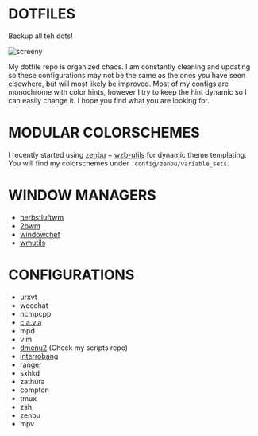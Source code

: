 # DOTFILES
Backup all teh dots!

![screeny](http://pub.iotek.org/p/g3c8c3O.png)

My dotfile repo is organized chaos. I am constantly cleaning and updating so these configurations may not be the same as the ones you have seen elsewhere, but will most likely be improved. Most of my configs are monochrome with color hints, however I try to keep the hint dynamic so I can easily change it. I hope you find what you are looking for.

# MODULAR COLORSCHEMES
I recently started using [zenbu](https://github.com/metakirby5/zenbu) + [wzb-utils](https://github.com/fullsalvo/wzb-utils) for dynamic theme templating. You will find my colorschemes under `.config/zenbu/variable_sets`.

# WINDOW MANAGERS
- [herbstluftwm](http://herbstluftwm.org/)
- [2bwm](https://github.com/venam/2bwm)
- [windowchef](https://github.com/tudurom/windowchef)
- [wmutils](https://github.com/wmutils)

# CONFIGURATIONS
- urxvt
- weechat
- ncmpcpp
- [c.a.v.a](https://github.com/karlstav/cava)
- mpd
- vim
- [dmenu2](https://github.com/mrshankly/dmenu2) (Check my scripts repo)
- [interrobang](https://github.com/TrilbyWhite/interrobang) 
- ranger
- sxhkd
- zathura
- compton
- tmux
- zsh
- zenbu
- mpv

